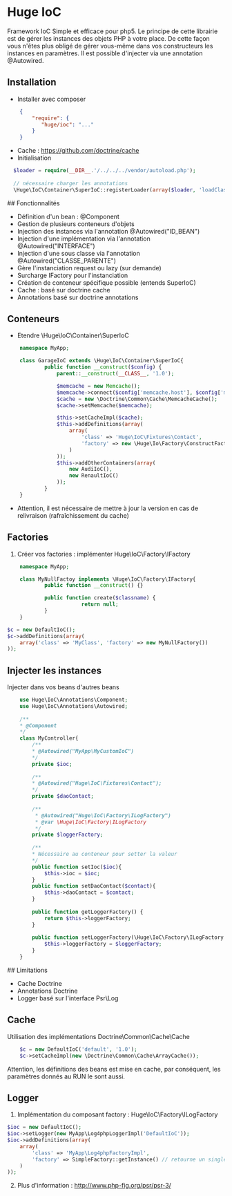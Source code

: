 Huge IoC
=======

Framework IoC Simple et efficace pour php5.
Le principe de cette librairie est de gérer les instances des objets PHP à votre place. De cette façon vous n'êtes plus obligé de gérer vous-même dans vos constructeurs les instances en paramètres. Il est possible d'injecter via une annotation @Autowired.

## Installation
* Installer avec composer
``` json
    {
        "require": {
           "huge/ioc": "..."
        }
    }
```
* Cache : https://github.com/doctrine/cache
* Initialisation 
```php
  $loader = require(__DIR__.'/../../../vendor/autoload.php');
  
  // nécessaire charger les annotations
  \Huge\IoC\Container\SuperIoC::registerLoader(array($loader, 'loadClass'));
```


## Fonctionnalités

* Définition d'un bean : @Component
* Gestion de plusieurs conteneurs d'objets
* Injection des instances via l'annotation @Autowired("ID_BEAN")
* Injection d'une implémentation via l'annotation @Autowired("INTERFACE")
* Injection d'une sous classe via l'annotation @Autowired("CLASSE_PARENTE")
* Gère l'instanciation request ou lazy (sur demande)
* Surcharge IFactory pour l'instanciation
* Création de conteneur spécifique possible (entends SuperIoC)
* Cache : basé sur doctrine cache
* Annotations basé sur doctrine annotations


## Conteneurs
* Etendre \Huge\IoC\Container\SuperIoC
```php
    namespace MyApp;

    class GarageIoC extends \Huge\IoC\Container\SuperIoC{
            public function __construct($config) {
                parent::__construct(__CLASS__, '1.0');

                $memcache = new Memcache();
                $memcache->connect($config['memcache.host'], $config['memcache.port']);
                $cache = new \Doctrine\Common\Cache\MemcacheCache();
                $cache->setMemcache($memcache);

                $this->setCacheImpl($cache);
                $this->addDefinitions(array(
                    array(
                        'class' => 'Huge\IoC\Fixtures\Contact',
                        'factory' => new \Huge\Io\Factory\ConstructFactory(array('DUPUIT', 'Pierre'))
                    )
                ));
                $this->addOtherContainers(array(
                    new AudiIoC(),
                    new RenaultIoC()
                ));
            }
    }
```
* Attention, il est nécessaire de mettre à jour la version en cas de relivraison (rafraîchissement du cache)

## Factories
1. Créer vos factories : implémenter Huge\IoC\Factory\IFactory
```php
    namespace MyApp;

    class MyNullFactoy implements \Huge\IoC\Factory\IFactory{
            public function __construct() {}

            public function create($classname) {
                        return null;
            }
    }

```

```php
$c = new DefaultIoC();
$c->addDefinitions(array(
    array('class' => 'MyClass', 'factory' => new MyNullFactory())
));
```

## Injecter les instances
Injecter dans vos beans d'autres beans
```php
    use Huge\IoC\Annotations\Component;
    use Huge\IoC\Annotations\Autowired;
    
    /**
    * @Component
    */
    class MyController{
        /**
        * @Autowired("MyApp\MyCustomIoC")
        */
        private $ioc;
        
        /**
        * @Autowired("Huge\IoC\Fixtures\Contact");
        */
        private $daoContact;
        
        /**
         * @Autowired("Huge\IoC\Factory\ILogFactory")
         * @var \Huge\IoC\Factory\ILogFactory
         */
        private $loggerFactory;
        
        /**
        * Nécessaire au conteneur pour setter la valeur
        */
        public function setIoc($ioc){
            $this->ioc = $ioc;
        }
        public function setDaoContact($contact){
            $this->daoContact = $contact;
        }
        
        public function getLoggerFactory() {
            return $this->loggerFactory;
        }
    
        public function setLoggerFactory(\Huge\IoC\Factory\ILogFactory $loggerFactory) {
            $this->loggerFactory = $loggerFactory;
        }
    }
```


## Limitations
* Cache Doctrine
* Annotations Doctrine
* Logger basé sur l'interface Psr\Log

## Cache
Utilisation des implémentations Doctrine\Common\Cache\Cache
```php
    $c = new DefaultIoC('default', '1.0');
    $c->setCacheImpl(new \Doctrine\Common\Cache\ArrayCache());
```
Attention, les définitions des beans est mise en cache, par conséquent, les paramètres donnés au RUN le sont aussi.

## Logger
1. Implémentation du composant factory : Huge\IoC\Factory\ILogFactory
```php
$ioc = new DefaultIoC();
$ioc->setLogger(new MyApp\Log4phpLoggerImpl('DefaultIoC'));
$ioc->addDefinitions(array(
    array(
        'class' => 'MyApp\Log4phpFactoryImpl',
        'factory' => SimpleFactory::getInstance() // retourne un singleton (optimisation)
    )
));
```
2. Plus d'information : http://www.php-fig.org/psr/psr-3/

